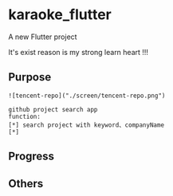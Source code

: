 # karaoke_flutter

A new Flutter project

It's exist reason is my strong learn heart !!!

## Purpose

    ![tencent-repo]("./screen/tencent-repo.png")

    github project search app
    function:
    [*] search project with keyword、companyName
    [*] 

## Progress

## Others

